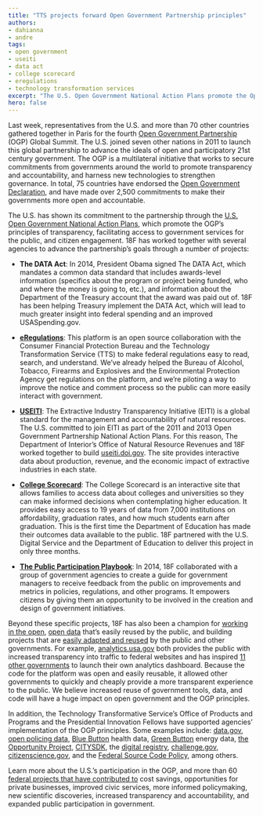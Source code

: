 ```yaml
---
title: "TTS projects forward Open Government Partnership principles"
authors:
- dahianna
- andre
tags:
- open government
- useiti
- data act
- college scorecard
- eregulations
- technology transformation services
excerpt: "The U.S. Open Government National Action Plans promote the Open Government Partnership’s principles of transparency, facilitating access to government services for the public, and citizen engagement. 18F has worked with several agencies to advance the these goals through projects like DATA Act, eRegulations, USEITI, College Scorecard, and the Public Participation Playbook."
hero: false
---
```


Last week, representatives from the U.S. and more than 70 other
countries gathered together in Paris for the fourth [Open Government
Partnership](http://www.opengovpartnership.org/) (OGP) Global Summit.
The U.S. joined seven other nations in 2011 to launch this global
partnership to advance the ideals of open and participatory 21st century
government. The OGP is a multilateral initiative that works to secure
commitments from governments around the world to promote transparency
and accountability, and harness new technologies to strengthen
governance. In total, 75 countries have endorsed the [Open Government
Declaration](http://www.opengovpartnership.org/about/open-government-declaration),
and have made over 2,500 commitments to make their governments more open
and accountable.

The U.S. has shown its commitment to the partnership through the [U.S.
Open Government National Action
Plans](https://obamawhitehouse.archives.gov/sites/default/files/microsites/ostp/final_us_open_government_national_action_plan_3_0.pdf),
which promote the OGP’s principles of transparency, facilitating access
to government services for the public, and citizen engagement. 18F has
worked together with several agencies to advance the partnership’s goals
through a number of projects:

-   **The DATA Act**: In 2014, President Obama signed The DATA Act, which mandates a common data standard that includes awards-level information (specifics about the program or project being funded, who and where the money is going to, etc.), and information about the Department of the Treasury account that the award was paid out of. 18F has been helping Treasury implement the DATA Act, which will lead to much greater insight into federal spending and an improved USASpending.gov.

-   [**eRegulations**](http://www.consumerfinance.gov/eregulations/): This platform is an open source collaboration with the Consumer Financial Protection Bureau and the Technology Transformation Service (TTS) to make federal regulations easy to read, search, and understand. We’ve already helped the Bureau of Alcohol, Tobacco, Firearms and Explosives and the Environmental Protection Agency get regulations on the platform, and we’re piloting a way to improve the notice and comment process so the public can more easily interact with government.

-   [**USEITI**](https://useiti.doi.gov/): The Extractive Industry Transparency Initiative (EITI) is a global standard for the management and accountability of natural resources. The U.S. committed to join EITI as part of the 2011 and 2013 Open Government Partnership National Action Plans. For this reason, The Department of Interior’s Office of Natural Resource Revenues and 18F worked together to build [useiti.doi.gov](https://useiti.doi.gov/). The site provides interactive data about production, revenue, and the economic impact of extractive industries in each state.

-   [**College Scorecard**](https://collegescorecard.ed.gov/): The College Scorecard is an interactive site that allows families to access data about colleges and universities so they can make informed decisions when contemplating higher education. It provides easy access to 19 years of data from 7,000 institutions on affordability, graduation rates, and how much students earn after graduation. This is the first time the Department of Education has made their outcomes data available to the public. 18F partnered with the U.S. Digital Service and the Department of Education to deliver this project in only three months.

-   [**The Public Participation Playbook**](https://participation.usa.gov/): In 2014, 18F collaborated with a group of government agencies to create a guide for government managers to receive feedback from the public on improvements and metrics in policies, regulations, and other programs. It empowers citizens by giving them an opportunity to be involved in the creation and design of government initiatives.

Beyond these specific projects, 18F has also been a champion for
[working in the
open](https://18f.gsa.gov/2015/12/07/what-exactly-do-we-even-do-all-day/),
[open data](https://github.com/18f/api-standards) that’s easily reused
by the public, and building projects that are [easily adapted and
reused](https://18f.gsa.gov/2016/04/06/take-our-code-18f-projects-you-can-reuse/)
by the public and other governments. For example,
[analytics.usa.gov](https://analytics.usa.gov/) both provides the
public with increased transparency into traffic to federal websites and
has inspired [11 other
governments](https://github.com/18F/analytics.usa.gov/blob/master/README.md)
to launch their own analytics dashboard. Because the code for the
platform was open and easily reusable, it allowed other governments to
quickly and cheaply provide a more transparent experience to the public.
We believe increased reuse of government tools, data, and code will have
a huge impact on open government and the OGP principles.

In addition, the Technology Transformative Service’s Office of Products
and Programs and the Presidential Innovation Fellows have supported
agencies’ implementation of the OGP principles. Some examples include:
[data.gov](https://www.data.gov/), [open policing
data](https://obamawhitehouse.archives.gov/blog/2015/04/09/using-technology-and-data-improve-community-policing-police-data-initiative),
[Blue
Button](https://www.healthit.gov/patients-families/your-health-data)
health data, [Green Button](http://energy.gov/data/green-button) energy data, [the Opportunity
Project](http://opportunity.census.gov/),
[CITYSDK](https://uscensusbureau.github.io/citysdk/), the [digital
registry](https://usdigitalregistry.digitalgov.gov/),
[challenge.gov](https://www.challenge.gov/list/),
[citizenscience.gov](https://www.citizenscience.gov/), and the
[Federal Source Code Policy](https://sourcecode.cio.gov/), among
others.

Learn more about the U.S.’s participation in the OGP, and more than 60
[federal projects that have contributed
to](https://obamawhitehouse.archives.gov/the-press-office/2016/12/07/fact-sheet-united-states-commitment-open-government-partnership-and-open)
cost savings, opportunities for private businesses, improved civic
services, more informed policymaking, new scientific discoveries,
increased transparency and accountability, and expanded public
participation in government.
